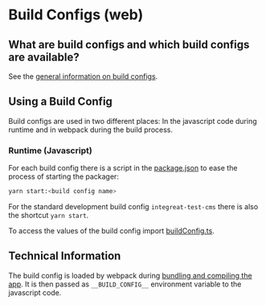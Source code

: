 # Build Configs (web)

## What are build configs and which build configs are available?

See the [general information on build configs](../../build-configs/README.md).

## Using a Build Config

Build configs are used in two different places: In the javascript code during runtime and in webpack during the build process.

### Runtime (Javascript)

For each build config there is a script in the [package.json](../package.json) to ease the process of starting the packager:

```bash
yarn start:<build config name>
```

For the standard development build config `integreat-test-cms` there is also the shortcut `yarn start`.

To access the values of the build config import [buildConfig.ts](../src/constants/buildConfig.ts).

## Technical Information

The build config is loaded by webpack during [bundling and compiling the app](../tools/webpack.config.ts).
It is then passed as `__BUILD_CONFIG__` environment variable to the javascript code.
